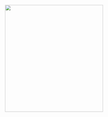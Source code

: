<p align="center">
<img src="https://mhabibr02.github.io/Page-Web-Development/assets/img/portfolio/webdev-115.png" width="80%" height="30%">
</p>
